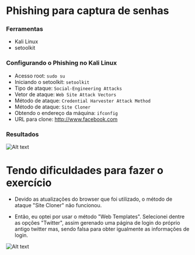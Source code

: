 # Phishing para captura de senhas 

### Ferramentas

  - Kali Linux
  - setoolkit

### Configurando o Phishing no Kali Linux

  - Acesso root: ``` sudo su ```
  - Iniciando o setoolkit: ``` setoolkit ```
  - Tipo de ataque: ``` Social-Engineering Attacks ```
  - Vetor de ataque: ``` Web Site Attack Vectors ```
  - Método de ataque: ```Credential Harvester Attack Method ```
  - Método de ataque: ``` Site Cloner ```
  - Obtendo o endereço da máquina: ``` ifconfig ```
  - URL para clone: http://www.facebook.com

### Resultados

![Alt text](https://github.com/bielramalho/cybersecurity-desafio-phising/assets/103615988/4edea8d1-1c88-47c5-a465-e60b3c419b0d)

# Tendo dificuldades para fazer o exercício

- Devido as atualizações do browser que foi utilizado, o método de ataque
"Site Cloner" não funcionou.

- Então, eu optei por usar o método "Web Templates". Selecionei dentre
as opções "Twitter", assim gerenado uma página de login do próprio antigo
twitter mas, sendo falsa para obter igualmente as informações de login.

![Alt text](https://github.com/bielramalho/cybersecurity-desafio-phising/assets/103615988/695fc649-c83e-434e-8b03-9452c80a54cd)
